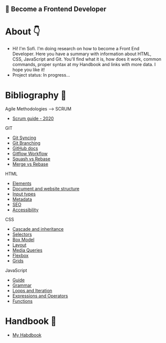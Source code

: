 ## 📌 Become a Frontend Developer

#  About 👇

- Hi! I'm Sofi. I'm doing research on how to become a Front End Developer. Here you have a summary with information about HTML, CSS, JavaScript and Git. You'll find what it is, how does it work, common commands, proper syntax at my Handbook and links with more data. I hope you like it!
- Project status: In progress...

#  Bibliography 🧷

Agile Methodologies --> SCRUM
- [Scrum guide - 2020](https://drive.google.com/file/d/19pxoUGGJ8Z0VNZOnmlDJeDg_BmxAHs2D/view?usp=sharing)

GIT
- [Git Syncing](https://www.atlassian.com/git/tutorials/syncing)
- [Git Branching](https://git-scm.com/book/en/v2/Git-Branching-Basic-Branching-and-Merging)
- [GitHub docs](https://docs.github.com/en)
- [Gitflow Workflow](https://www.atlassian.com/git/tutorials/comparing-workflows)
- [Squash vs Rebase](https://docs.github.com/en/pull-requests/collaborating-with-pull-requests/incorporating-changes-from-a-pull-request/about-pull-request-merges)
- [Merge vs Rebase](https://www.atlassian.com/git/tutorials/merging-vs-rebasing)

HTML
- [Elements](https://developer.mozilla.org/en-US/docs/Learn/HTML/Introduction_to_HTML/Getting_started)
- [Document and website structure](https://developer.mozilla.org/en-US/docs/Learn/HTML/Introduction_to_HTML/Document_and_website_structure)
- [Input types](https://developer.mozilla.org/en-US/docs/Web/HTML/Element/input)
- [Metadata](https://developer.mozilla.org/en-US/docs/Learn/HTML/Introduction_to_HTML/The_head_metadata_in_HTML)
- [SEO](https://developer.mozilla.org/en-US/docs/Glossary/SEO)
- [Accessibility](https://www.w3.org/standards/webdesign/accessibility)

CSS
- [Cascade and inheritance](https://developer.mozilla.org/en-US/docs/Learn/CSS/Building_blocks/Cascade_and_inheritance)
- [Selectors](https://developer.mozilla.org/en-US/docs/Learn/CSS/Building_blocks/Selectors)
- [Box Model](https://developer.mozilla.org/en-US/docs/Learn/CSS/Building_blocks/The_box_model)
- [Layout](https://developer.mozilla.org/en-US/docs/Learn/CSS/CSS_layout)
- [Media Queries](https://developer.mozilla.org/en-US/docs/Web/CSS/Media_Queries/Using_media_queries)
- [Flexbox](https://css-tricks.com/snippets/css/a-guide-to-flexbox/)
- [Grids](https://css-tricks.com/snippets/css/complete-guide-grid/)

JavaScript
- [Guide](https://developer.mozilla.org/en-US/docs/Web/JavaScript)
- [Grammar](https://developer.mozilla.org/en-US/docs/Web/JavaScript/Guide/Grammar_and_Types)
- [Loops and Iteration](https://developer.mozilla.org/en-US/docs/Web/JavaScript/Guide/Loops_and_iteration)
- [Expressions and Operators](https://developer.mozilla.org/en-US/docs/Web/JavaScript/Guide/Expressions_and_Operators)
- [Functions](https://developer.mozilla.org/en-US/docs/Web/JavaScript/Guide/Functions)

# Handbook 📓 

- [My Habdbook](https://docs.google.com/document/d/1tUxOdFOMTmp69W5JRhT80mVX2f3gD4xxbbaA6hNXEK4/edit?usp=sharing)
